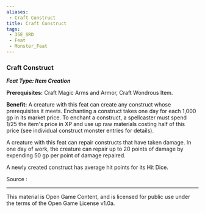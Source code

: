 ```yaml
---
aliases:
 - Craft Construct
title: Craft Construct
tags: 
 - 35E_SRD
 - Feat
 - Monster_Feat
---
```

### Craft Construct 
***Feat Type: Item Creation***

**Prerequisites:** Craft Magic Arms and Armor, Craft Wondrous Item.

**Benefit:** A creature with this feat can create any construct whose
prerequisites it meets. Enchanting a construct takes one day for each
1,000 gp in its market price. To enchant a construct, a spellcaster must
spend 1/25 the item's price in XP and use up raw materials costing half
of this price (see individual construct monster entries for details).

A creature with this feat can repair constructs that have taken damage.
In one day of work, the creature can repair up to 20 points of damage by
expending 50 gp per point of damage repaired.

A newly created construct has average hit points for its Hit Dice.


Source :



---



This material is Open Game Content, and is licensed for public use under the terms of the Open Game License v1.0a.

